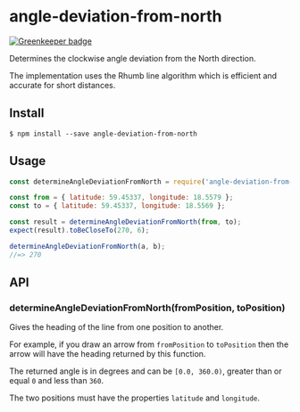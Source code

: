 # angle-deviation-from-north

[![Greenkeeper badge](https://badges.greenkeeper.io/dbrockman/angle-deviation-from-north.svg)](https://greenkeeper.io/)

Determines the clockwise angle deviation from the North direction.

The implementation uses the Rhumb line algorithm which is efficient and accurate for short distances.


## Install

```
$ npm install --save angle-deviation-from-north
```


## Usage

```js
const determineAngleDeviationFromNorth = require('angle-deviation-from-north');

const from = { latitude: 59.45337, longitude: 18.5579 };
const to = { latitude: 59.45337, longitude: 18.5569 };

const result = determineAngleDeviationFromNorth(from, to);
expect(result).toBeCloseTo(270, 6);

determineAngleDeviationFromNorth(a, b);
//=> 270
```


## API

### determineAngleDeviationFromNorth(fromPosition, toPosition)

Gives the heading of the line from one position to another.

For example, if you draw an arrow from `fromPosition` to `toPosition` then the arrow will have the heading returned by this function.

The returned angle is in degrees and can be `[0.0, 360.0)`, greater than or equal `0` and less than `360`.

The two positions must have the properties `latitude` and `longitude`.
